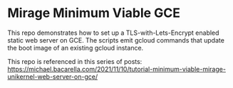 Mirage Minimum Viable GCE
====

This repo demonstrates how to set up a TLS-with-Lets-Encrypt enabled static web
server on GCE. The scripts emit gcloud commands that update the boot image of
an existing gcloud instance.

This repo is referenced in this series of posts:
https://michael.bacarella.com/2021/11/10/tutorial-minimum-viable-mirage-unikernel-web-server-on-gce/
